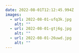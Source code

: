 ```yaml
---
date: 2022-08-01T12:12:45.994Z
images:
  - url: 2022-08-01-ufq3k.jpg
    alt: ""
  - url: 2022-08-01-gtj6g.jpg
    alt: ""
  - url: 2022-08-01-26uwd.jpg
    alt: ""
---
```

